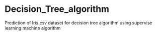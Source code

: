 # Decision_Tree_algorithm
Prediction of Iris.csv dataset for decision tree algorithm using supervise learning machine algorithm
